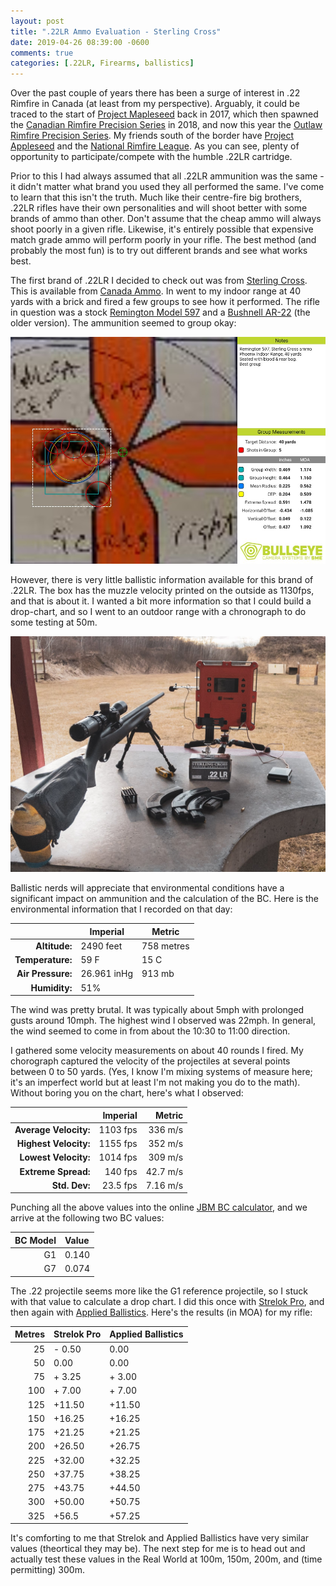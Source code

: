 ```yaml
---
layout: post
title: ".22LR Ammo Evaluation - Sterling Cross"
date: 2019-04-26 08:39:00 -0600
comments: true
categories: [.22LR, Firearms, ballistics]
---
```


Over the past couple of years there has been a surge of interest in .22 Rimfire in Canada (at least from my perspective). Arguably, it could be traced to the start of [Project Mapleseed](http://www.mapleseedrifleman.com) back in 2017, which then spawned the [Canadian Rimfire Precision Series](https://rimfireprecision.ca) in 2018, and now this year the [Outlaw Rimfire Precision Series](https://outlawrimfire.com). My friends south of the border have [Project Appleseed](https://appleseedinfo.org) and the [National Rimfire League](https://nrl-22.org). As you can see, plenty of opportunity to participate/compete with the humble .22LR cartridge.

Prior to this I had always assumed that all .22LR ammunition was the same - it didn't matter what brand you used they all performed the same. I've come to learn that this isn't the truth. Much like their centre-fire big brothers, .22LR rifles have their own personalities and will shoot better with some brands of ammo than other. Don't assume that the cheap ammo will always shoot poorly in a given rifle. Likewise, it's entirely possible that expensive match grade ammo will perform poorly in your rifle. The best method (and probably the most fun) is to try out different brands and see what works best.

The first brand of .22LR I decided to check out was from [Sterling Cross](http://www.sterling-cross.com). This is available from [Canada Ammo](https://www.canadaammo.com/). In went to my indoor range at 40 yards with a brick and fired a few groups to see how it performed. The rifle in question was a stock [Remington Model 597](https://www.remington.com/rifles/rimfire/model-597) and a [Bushnell AR-22](https://www.bushnell.com/products/riflescopes/ar-optics/ar-optics-riflescopes-2-7x36/) (the older version). The ammunition seemed to group okay:

![Sterling Cross .22LR group](/images/22LR-evaluation/sterling-cross-group.jpg)

However, there is very little ballistic information available for this brand of .22LR. The box has the muzzle velocity printed on the outside as 1130fps, and that is about it.  I wanted a bit more information so that I could build a drop-chart, and so I went to an outdoor range with a chronograph to do some testing at 50m.

![Shooting bench at the range](/images/22LR-evaluation/chrony-setup.jpg)

Ballistic nerds will appreciate that environmental conditions have a significant impact on ammunition and the calculation of the BC. Here is the environmental information that I recorded on that day: 

|   | Imperial  | Metric  | 
|---:|---|---|
| **Altitude:** | 2490 feet | 758 metres |
| **Temperature:** | 59 F  | 15 C |
| **Air Pressure:**  |  26.961 inHg | 913 mb |
| **Humidity:** | 51% | &nbsp; |

The wind was pretty brutal.  It was typically about 5mph with prolonged gusts around 10mph.  The highest wind I observed was 22mph. In general, the wind seemed to come in from about the 10:30 to 11:00 direction.

I gathered some velocity measurements on about 40 rounds I fired.  My chorograph captured the velocity of the projectiles at several points between  0 to 50 yards.  (Yes, I know I'm mixing systems of measure here; it's an imperfect world but at least I'm not making you do to the math). Without boring you on the chart, here's what I observed:

|                       | Imperial | Metric   |
|----------------------:|---------:|---------:|
| **Average Velocity:** | 1103 fps | 336 m/s  |
| **Highest Velocity:** | 1155 fps | 352 m/s  |
| **Lowest Velocity:**  | 1014 fps | 309 m/s  |
| **Extreme Spread:**   | 140 fps  | 42.7 m/s |
| **Std. Dev:**         | 23.5 fps | 7.16 m/s |

Punching all the above values into the online [JBM BC calculator](http://www.jbmballistics.com/cgi-bin/jbmbcv-5.1.cgi), and we arrive at the following two BC values:

| BC Model | Value |
|---------:|:------|
|G1 | 0.140 |
|G7 | 0.074 |


The .22 projectile seems more like the G1 reference projectile, so I stuck with that value to calculate a drop chart.  I did this once with [Strelok Pro](https://play.google.com/store/apps/details?id=com.borisov.strelokpro), and then again with [Applied Ballistics](https://play.google.com/store/apps/details?id=com.appliedballisticsllc.appliedballistics).  Here's the results (in MOA) for my rifle:

| Metres|  Strelok Pro | Applied Ballistics  |
|------:|--------------|---------------------|
|    25 |    - 0.50    |       0.00 |
|    50 |      0.00    |       0.00 | 
|    75 |    + 3.25    |     + 3.00 |
|   100 |    + 7.00    |     + 7.00 | 
|   125 |    +11.50    |     +11.50 |
|   150 |    +16.25    |     +16.25 |
|   175 |    +21.25    |     +21.25 |
|   200 |    +26.50    |     +26.75 |
|   225 |    +32.00    |     +32.25 |
|   250 |    +37.75    |     +38.25 |    
|   275 |    +43.75    |     +44.50 |
|   300 |    +50.00    |     +50.75 |
|   325 |    +56.5     |     +57.25 |

It's comforting to me that Strelok and Applied Ballistics have very similar values (theortical they may be). The next step for me is to head out and actually test these values in the Real World at 100m, 150m, 200m, and (time permitting) 300m.
